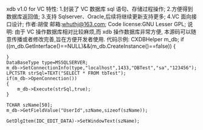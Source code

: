 xdb v1.0 for VC
特性:
	1.封装了 VC 数据库 sql 语句、存储过程操作;
	2.方便得到数据库返回值;
	3.支持 Sqlserver、Oracle,后续将继续更新支持更多;
	4.VC 面向接口设计;
作者:胡俊
邮箱:whuthj@163.com;
Code license:GNU Lesser GPL;
说明:
	由于 VC 操作数据库相对比较麻烦,而 xdb 操作数据库非常方便,
	本源码可以随意传播或者修改完善,旨在方便开发者使用.
代码示例:
	CXDBHelper m_db;
	if ((m_db.GetInterface()==NULL)&&(m_db.CreateInstance()==false))
	{
		
	}
	DataBaseType type=MSSQLSERVER;
	m_db->SetConnectionInfo(type,"localhost",1433,"DBTest","sa","123456");
	LPCTSTR strSql=TEXT("SELECT * FROM tbTest");
	if(m_db->OpenConnection())
	{
		m_db->Execute(strSql,true);
	}
	
	TCHAR szName[50];
	m_db->GetFieldValue("UserId",szName,sizeof(szName));

	GetDlgItem(IDC_EDIT_DATA)->SetWindowText(szName);
